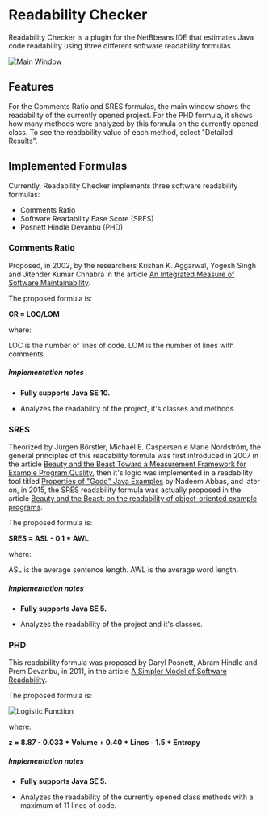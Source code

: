# Readability Checker

Readability Checker is a plugin for the NetBbeans IDE that estimates Java code readability using three different software readability formulas.

![Main Window](https://image.ibb.co/kD8aBp/rc_window.png "Readability Checker Main Window")

## Features

For the Comments Ratio and SRES formulas, the main window shows the readability of the currently opened project. For the PHD formula, it shows how many methods were analyzed by this formula on the currently opened class. To see the readability value of each method, select "Detailed Results".

## Implemented Formulas

Currently, Readability Checker implements three software readability formulas:

* Comments Ratio
* Software Readability Ease Score (SRES)
* Posnett Hindle Devanbu (PHD)

### Comments Ratio

Proposed, in 2002, by the researchers Krishan K. Aggarwal, Yogesh Singh and Jitender Kumar Chhabra in the article [An Integrated Measure of Software Maintainability](https://ieeexplore.ieee.org/document/981648/).

The proposed formula is:

**CR = LOC/LOM**

where:

LOC is the number of lines of code.
LOM is the number of lines with comments.

##### Implementation notes

* **Fully supports Java SE 10.**

* Analyzes the readability of the project, it's classes and methods.

### SRES

Theorized by Jürgen Börstler, Michael E. Caspersen e Marie Nordström, the general principles of this readability formula was first introduced in 2007 in the article [Beauty and the Beast Toward a Measurement Framework for Example Program Quality](https://pdfs.semanticscholar.org/8c41/1a1fb987966f2020765069dc21881826e635.pdf), then it's logic was implemented in a readability tool titled [Properties of "Good" Java Examples](http://www8.cs.umu.se/education/examina/Rapporter/NadeemAbbas_v2.pdf) by Nadeem Abbas, and later on, in 2015, the SRES readability formula was actually proposed in the article [Beauty and the Beast: on the readability of object-oriented example programs](https://link.springer.com/article/10.1007/s11219-015-9267-5).

The proposed formula is:

**SRES = ASL - 0.1 * AWL**

where:

ASL is the average sentence length.
AWL is the average word length.

##### Implementation notes

* **Fully supports Java SE 5.**

* Analyzes the readability of the project and it's classes.

### PHD

This readability formula was proposed by Daryl Posnett, Abram Hindle and Prem Devanbu, in 2011, in the article [A Simpler Model of Software Readability](https://dl.acm.org/citation.cfm?id=1985454).

The proposed formula is:

![](https://image.ibb.co/dXmRj9/Code_Cogs_Eqn_4.gif "Logistic Function")

where:

**z = 8.87 - 0.033 * Volume + 0.40 * Lines - 1.5 * Entropy**

##### Implementation notes

* **Fully supports Java SE 5.**

* Analyzes the readability of the currently opened class methods with a maximum of 11 lines of code.
